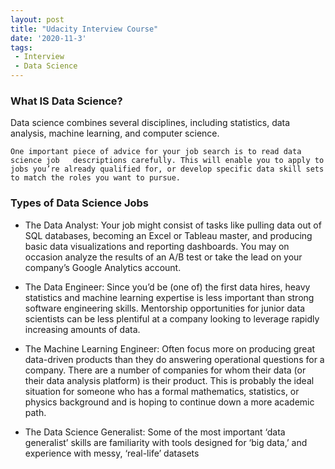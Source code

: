 ```yaml
---
layout: post
title: "Udacity Interview Course"
date: '2020-11-3'
tags:
 - Interview
 - Data Science
---
```

### What IS Data Science?

Data science combines several disciplines, including statistics, data analysis, machine learning, and computer science. 

    One important piece of advice for your job search is to read data science job   descriptions carefully. This will enable you to apply to jobs you’re already qualified for, or develop specific data skill sets to match the roles you want to pursue. 

### Types of Data Science Jobs

* The Data Analyst: Your job might consist of tasks like pulling data out of SQL databases, becoming an Excel or Tableau master, and producing basic data visualizations and reporting dashboards. You may on occasion analyze the results of an A/B test or take the lead on your company’s Google Analytics account.

* The Data Engineer: Since you’d be (one of) the first data hires, heavy statistics and machine learning expertise is less important than strong software engineering skills. Mentorship opportunities for junior data scientists can be less plentiful at a company looking to leverage rapidly increasing amounts of data.

* The Machine Learning Engineer: Often focus more on producing great data-driven products than they do answering operational questions for a company. There are a number of companies for whom their data (or their data analysis platform) is their product.  This is probably the ideal situation for someone who has a formal mathematics, statistics, or physics background and is hoping to continue down a more academic path.

* The Data Science Generalist: Some of the most important ‘data generalist’ skills are familiarity with tools designed for ‘big data,’ and experience with messy, ‘real-life’ datasets
